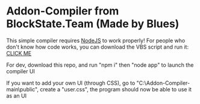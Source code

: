 # Addon-Compiler from BlockState.Team (Made by Blues)

This simple compiler requires [NodeJS](https://nodejs.org/en) to work properly!
For people who don't know how code works, you can download the VBS script and run it: [CLICK ME](https://blockstate.team/projects/Add-On%20Compiler%20Download.vbs)


For dev, download this repo, and run "npm i" then "node app" to launch the compiler UI
 
If you want to add your own UI (through CSS), go to "C:\Addon-Compiler-main\public", create a "user.css", the program should now be able to use it as an UI